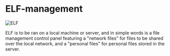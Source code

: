# ELF-management
![ELF](https://github.com/user-attachments/assets/2e25fa1e-f691-428b-8490-b0dc981fb607)

ELF is to be ran on a local machine or server, and in simple words is a file management control panel featuring a "network files" for files to be shared over the local network, and a "personal files" for personal files stored in the server.
